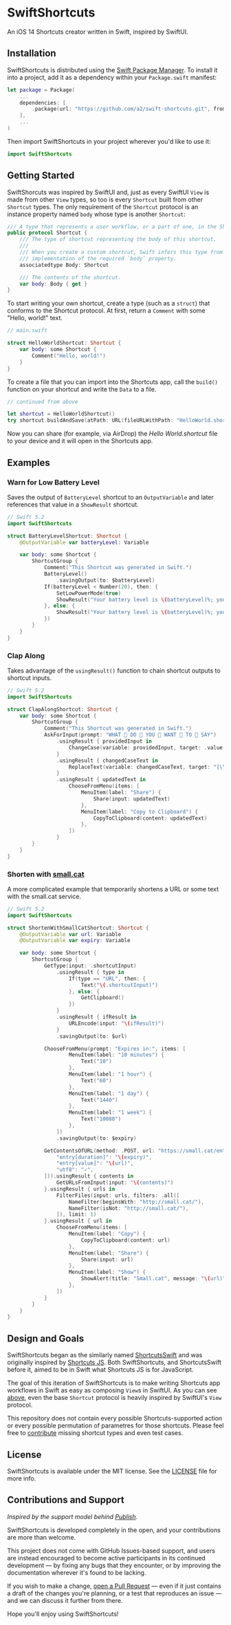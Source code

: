 # SwiftShortcuts

An iOS 14 Shortcuts creator written in Swift, inspired by SwiftUI.

## Installation

SwiftShortcuts is distributed using the [Swift Package Manager](https://swift.org/package-manager/). To install it into a project, add it as a dependency within your `Package.swift` manifest:

```swift
let package = Package(
    ...
    dependencies: [
        .package(url: "https://github.com/a2/swift-shortcuts.git", from: "1.0.0")
    ],
    ...
)
```

Then import SwiftShortcuts in your project wherever you'd like to use it:

```swift
import SwiftShortcuts
```

## Getting Started

SwiftShorcuts was inspired by SwiftUI and, just as every SwiftUI `View` is made from other `View` types, so too is every `Shortcut` built from other `Shortcut` types. The only requirement of the `Shortcut` protocol is an instance property named `body` whose type is another `Shortcut`:

```swift
/// A type that represents a user workflow, or a part of one, in the Shortcuts app.
public protocol Shortcut {
    /// The type of shortcut representing the body of this shortcut.
    ///
    /// When you create a custom shortcut, Swift infers this type from your
    /// implementation of the required `body` property.
    associatedtype Body: Shortcut

    /// The contents of the shortcut.
    var body: Body { get }
}
```

To start writing your own shortcut, create a type (such as a `struct`) that conforms to the Shortcut protocol. At first, return a `Comment` with some "Hello, world!" text.

```swift
// main.swift

struct HelloWorldShortcut: Shortcut {
    var body: some Shortcut {
        Comment("Hello, world!")
    }
}
```

To create a file that you can import into the Shortcuts app, call the `build()` function on your shortcut and write the `Data` to a file.

```swift
// continued from above

let shortcut = HelloWorldShortcut()
try shortcut.buildAndSave(atPath: URL(fileURLWithPath: "HelloWorld.shortcut"))
```

Now you can share (for example, via AirDrop) the _Hello World.shortcut_ file to your device and it will open in the Shortcuts app.

## Examples

### Warn for Low Battery Level

Saves the output of `BatteryLevel` shortcut to an `OutputVariable` and later references that value in a `ShowResult` shortcut.

```swift
// Swift 5.2
import SwiftShortcuts

struct BatteryLevelShortcut: Shortcut {
    @OutputVariable var batteryLevel: Variable

    var body: some Shortcut {
        ShortcutGroup {
            Comment("This Shortcut was generated in Swift.")
            BatteryLevel()
                .savingOutput(to: $batteryLevel)
            If(batteryLevel < Number(20), then: {
                SetLowPowerMode(true)
                ShowResult("Your battery level is \(batteryLevel)%; you might want to charge soon.")
            }, else: {
                ShowResult("Your battery level is \(batteryLevel)%; you're probably fine for now.")
            })
        }
    }
}
```

### Clap Along

Takes advantage of the `usingResult()` function to chain shortcut outputs to shortcut inputs.

```swift
// Swift 5.2
import SwiftShortcuts

struct ClapAlongShortcut: Shortcut {
    var body: some Shortcut {
        ShortcutGroup {
            Comment("This Shortcut was generated in Swift.")
            AskForInput(prompt: "WHAT 👏 DO 👏 YOU 👏 WANT 👏 TO 👏 SAY")
                .usingResult { providedInput in
                    ChangeCase(variable: providedInput, target: .value(.uppercase))
                }
                .usingResult { changedCaseText in
                    ReplaceText(variable: changedCaseText, target: "[\\s]", replacement: " 👏 ", isRegularExpression: true)
                }
                .usingResult { updatedText in
                    ChooseFromMenu(items: [
                        MenuItem(label: "Share") {
                            Share(input: updatedText)
                        },
                        MenuItem(label: "Copy to Clipboard") {
                            CopyToClipboard(content: updatedText)
                        },
                    ])
                }
        }
    }
}
```

### Shorten with [small.cat](https://small.cat)

A more complicated example that temporarily shortens a URL or some text with the small.cat service.

```swift
// Swift 5.2
import SwiftShortcuts

struct ShortenWithSmallCatShortcut: Shortcut {
    @OutputVariable var url: Variable
    @OutputVariable var expiry: Variable

    var body: some Shortcut {
        ShortcutGroup {
            GetType(input: .shortcutInput)
                .usingResult { type in
                    If(type == "URL", then: {
                        Text("\(.shortcutInput)")
                    }, else: {
                        GetClipboard()
                    })
                }
                .usingResult { ifResult in
                    URLEncode(input: "\(ifResult)")
                }
                .savingOutput(to: $url)

            ChooseFromMenu(prompt: "Expires in:", items: [
                    MenuItem(label: "10 minutes") {
                        Text("10")
                    },
                    MenuItem(label: "1 hour") {
                        Text("60")
                    },
                    MenuItem(label: "1 day") {
                        Text("1440")
                    },
                    MenuItem(label: "1 week") {
                        Text("10080")
                    },
                ])
                .savingOutput(to: $expiry)

            GetContentsOfURL(method: .POST, url: "https://small.cat/entries", body: .form([
                "entry[duration]": "\(expiry)",
                "entry[value]": "\(url)",
                "utf8": "✓",
            ])).usingResult { contents in
                GetURLsFromInput(input: "\(contents)")
            }.usingResult { urls in
                FilterFiles(input: urls, filters: .all([
                    NameFilter(beginsWith: "http://small.cat/"),
                    NameFilter(isNot: "http://small.cat/"),
                ]), limit: 1)
            }.usingResult { url in
                ChooseFromMenu(items: [
                    MenuItem(label: "Copy") {
                        CopyToClipboard(content: url)
                    },
                    MenuItem(label: "Share") {
                        Share(input: url)
                    },
                    MenuItem(label: "Show") {
                        ShowAlert(title: "Small.cat", message: "\(url)", showsCancelButton: false)
                    },
                ])
            }
        }
    }
}
```

## Design and Goals

SwiftShortcuts began as the similarly named [ShortcutsSwift](https://github.com/a2/shortcuts-swift) and was originally inspired by [Shortcuts JS](https://github.com/joshfarrant/shortcuts-js). Both SwiftShortcuts, and ShortcutsSwift before it, aimed to be in Swift what Shortcuts JS is for JavaScript.

The goal of this iteration of SwiftShortcuts is to make writing Shortcuts app workflows in Swift as easy as composing `View`s in SwiftUI. As you can see [above](#getting-started), even the base `Shortcut` protocol is heavily inspired by SwiftUI's `View` protocol.

This repository does not contain every possible Shortcuts-supported action or every possible permutation of parametres for those shortcuts. Please feel free to [contribute](#contributions-and-support) missing shortcut types and even test cases.

## License

SwiftShortcuts is available under the MIT license. See the [LICENSE](LICENSE) file for more info.

## Contributions and Support

*Inspired by the support model behind [Publish](https://github.com/JohnSundell/Publish).*

SwiftShortcuts is developed completely in the open, and your contributions are more than welcome.

This project does not come with GitHub Issues-based support, and users are instead encouraged to become active participants in its continued development — by fixing any bugs that they encounter, or by improving the documentation wherever it's found to be lacking.

If you wish to make a change, [open a Pull Request](https://github.com/a2/swift-shortcuts/pull/new) — even if it just contains a draft of the changes you're planning, or a test that reproduces an issue — and we can discuss it further from there.

Hope you'll enjoy using SwiftShortcuts!
